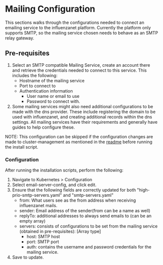 # Mailing Configuration

This sections walks through the configurations needed to connect an emailing service to the influenzanet platform. Currently the platform only supports SMTP, so the mailing service chosen needs to behave as an SMTP relay gateway.

## Pre-requisites

1. Select an SMTP compatible Mailing Service, create an account there and retrieve the credentials needed to connect to this service. This includes the following:
    - Hostname of the mailing service
    - Port to connect to
    - Authentication information
        - User name or email to use
        - Password to connect with.
2. Some mailing services might also need additional configurations to be made with the dns provider. These include registering the domain to be used with influenzanet, and creating additional records within the dns settings. All mailing services have their requirements and generally have guides to help configure these.

NOTE: This configuration can be skipped if the configuration changes are made to cluster-management as mentioned in the [readme](https://github.com/influenzanet/cluster-management/blob/master/README.md) before running the install script.

### Configuration

After running the installation scripts, perform the following: 
1. Navigate to Kubernetes > Configuration
2. Select email-server-config, and click edit.
3. Ensure that the following fields are correctly updated for both "high-prio-smtp-servers.yaml" and "smtp-servers.yaml"
    - from: What users see as the from address when receiving influenzanet mails.
    - sender: Email address of the sender(from can be a name as well)
    - replyTo: additional addresses to always send emails to (can be an empty array)
    - servers: consists of configurations to be set from the mailing service (obtained in pre-requisites): [Array type]
        - host: SMTP host
        - port: SMTP port
        - auth: contains the username and password credentials for the mailing service.
4. Save to update.